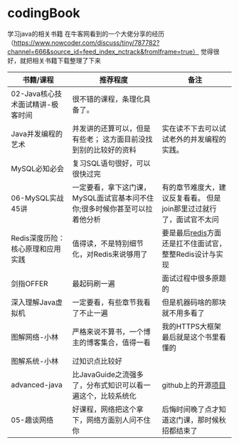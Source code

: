 # codingBook

学习java的相关书籍
在牛客网看到的一个大佬分享的经历（https://www.nowcoder.com/discuss/tiny/787782?channel=666&source_id=feed_index_nctrack&fromIframe=true）
觉得很好，就把相关书籍下载整理了下来

| 书籍/课程                         | 推荐程度                                                     | 备注                                                         |
| --------------------------------- | ------------------------------------------------------------ | ------------------------------------------------------------ |
| 02-Java核心技术面试精讲-极客时间  | 很不错的课程，条理化具备了。                                 |                                                              |
| Java并发编程的艺术                | 并发讲的还算可以，但是有些老； 这方面目前没找到别的比较好的资料 | 实在读不下去可以试试老外的并发编程的实践。                   |
| MySQL必知必会                     | 复习SQL语句很好，可以很快过完                                |                                                              |
| 06-MySQL实战45讲                  | 一定要看，拿下这门课，MySQL面试官基本问不住你;很多时候你甚至可以拉着他分析 | 有的章节难度大，建议反复看看。 但是join那里过过就行了，面试官不太问 |
| Redis深度历险：核心原理和应用实践 | 值得读，不是特别细节化，对Redis来说够用了                    | 要是最后[redis](https://www.nowcoder.com/jump/super-jump/word?word=redis)方面还是扛不住面试官，整整Redis设计与实现 |
| 剑指OFFER                         | 最起码刷一遍                                                 | 面试过程中很多原题的                                         |
| 深入理解Java虚拟机                | 一定要看，有些章节我看了不止一遍                             | 但是机器码啥的那块就不用多看了                               |
| 图解网络-小林                     | 严格来说不算书，一个博主的博客集合，值得一看                 | 我的HTTPS大框架最后就是这个书里看懂的                        |
| 图解系统-小林                     | 过知识点比较好                                               |                                                              |
| advanced-java                     | 比JavaGuide之流强多了，分布式知识可以看一遍这个，比较系统化  | github上的开源[项目](https://www.nowcoder.com/jump/super-jump/word?word=项目) |
| 05-趣谈网络                       | 好课程，网络把这个拿下，网络方面别人问不住你                 | 后悔时间晚了点才知道这门课，那时候秋招都结束了               |

